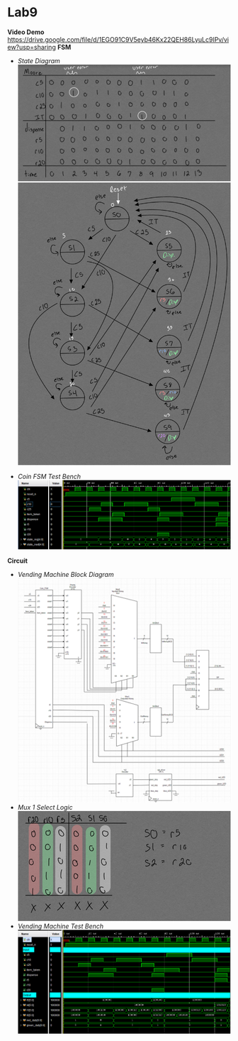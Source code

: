 # Lab9
**Video Demo**
https://drive.google.com/file/d/1EGO91C9V5eyb46Kx22QEH86LyuLc9IPv/view?usp=sharing
**FSM**
* *State Diagram*
![](Images/StateDiagramP1.png)
![](Images/StateDiagramP2.png)

* *Coin FSM Test Bench*
![](Images/CoinFSMTB.png)

**Circuit**
* *Vending Machine Block Diagram*
![](Images/BlockDiagram.png)
* *Mux 1 Select Logic*
![](Images/MuxLogic.png)
* *Vending Machine Test Bench*
![](Images/VendingMachineTB.png)

